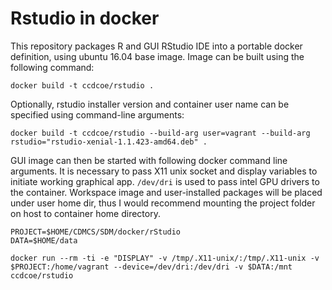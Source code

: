 # Rstudio in docker

This repository packages R and GUI RStudio IDE into a portable docker definition, using ubuntu 16.04 base image. Image can be built using the following command:

```
docker build -t ccdcoe/rstudio .
```

Optionally, rstudio installer version and container user name can be specified using command-line arguments:

```
docker build -t ccdcoe/rstudio --build-arg user=vagrant --build-arg rstudio="rstudio-xenial-1.1.423-amd64.deb" .
```

GUI image can then be started with following docker command line arguments. It is necessary to pass X11 unix socket and display variables to initiate working graphical app. `/dev/dri` is used to pass intel GPU drivers to the container. Workspace image and user-installed packages will be placed under user home dir, thus I would recommend mounting the project folder on host to container home directory.

```
PROJECT=$HOME/CDMCS/SDM/docker/rStudio
DATA=$HOME/data

docker run --rm -ti -e "DISPLAY" -v /tmp/.X11-unix/:/tmp/.X11-unix -v $PROJECT:/home/vagrant --device=/dev/dri:/dev/dri -v $DATA:/mnt ccdcoe/rstudio
```

